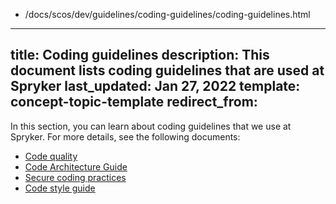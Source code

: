   - /docs/scos/dev/guidelines/coding-guidelines/coding-guidelines.html
---
title: Coding guidelines
description: This document lists coding guidelines that are used at Spryker
last_updated: Jan 27, 2022
template: concept-topic-template
redirect_from:
---

In this section, you can learn about coding guidelines that we use at Spryker. For more details, see the following documents:

* [Code quality](/docs/scos/dev/guidelines/coding-guidelines/code-quality.html)
* [Code Architecture Guide](/docs/scos/dev/guidelines/coding-guidelines/code-architecture-guide.html)
* [Secure coding practices](/docs/scos/dev/guidelines/coding-guidelines/secure-coding-practices.html)
* [Code style guide](/docs/scos/dev/guidelines/coding-guidelines/code-style-guide.html)
